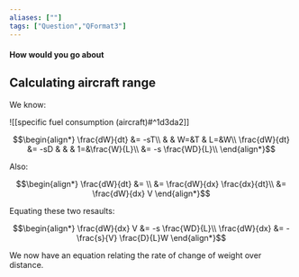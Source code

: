 ```yaml
---
aliases: [""]
tags: ["Question","QFormat3"]
---
```


#### How would you go about
## Calculating aircraft range
We know:

![[specific fuel consumption (aircraft)#^1d3da2]]

$$\begin{align*}
   \frac{dW}{dt} &= -sT\\
& & W=&T & L=&W\\
\frac{dW}{dt} &= -sD &   &  &  1=&\frac{W}{L}\\
 &= -s \frac{WD}{L}\\
\end{align*}$$

Also:

$$\begin{align*}
  \frac{dW}{dt}  &= \\
&= \frac{dW}{dx} \frac{dx}{dt}\\
&= \frac{dW}{dx} V
\end{align*}$$

Equating these two resaults:

$$\begin{align*}
   \frac{dW}{dx} V &= -s \frac{WD}{L}\\
\frac{dW}{dx} &= - \frac{s}{V} \frac{D}{L}W
\end{align*}$$

We now have an equation relating the rate of change of weight over distance.


